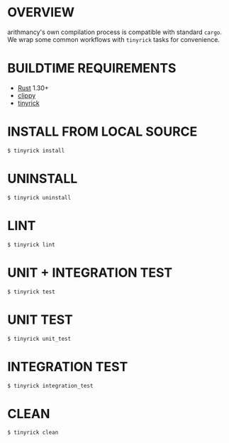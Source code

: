 # OVERVIEW

arithmancy's own compilation process is compatible with standard `cargo`. We wrap some common workflows with `tinyrick` tasks for convenience.

# BUILDTIME REQUIREMENTS

* [Rust](https://www.rust-lang.org/en-US/) 1.30+
* [clippy](https://github.com/rust-lang-nursery/rust-clippy)
* [tinyrick](https://github.com/mcandre/tinyrick)

# INSTALL FROM LOCAL SOURCE

```console
$ tinyrick install
```

# UNINSTALL

```console
$ tinyrick uninstall
```

# LINT

```console
$ tinyrick lint
```

# UNIT + INTEGRATION TEST

```console
$ tinyrick test
```

# UNIT TEST

```console
$ tinyrick unit_test
```

# INTEGRATION TEST

```console
$ tinyrick integration_test
```

# CLEAN

```console
$ tinyrick clean
```
